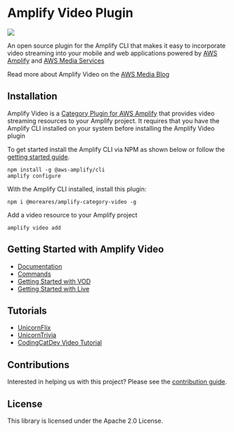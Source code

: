 # Amplify Video Plugin
<p>
  <a href="https://www.npmjs.com/package/@morares/amplify-category-video">
      <img src="https://img.shields.io/npm/v/@morares/amplify-category-video.svg" />
  </a>
</p>

An open source plugin for the Amplify CLI that makes it easy to incorporate video streaming into your mobile and web applications powered by [AWS Amplify](https://aws-amplify.github.io/) and [AWS Media Services](https://aws.amazon.com/media-services/)

Read more about Amplify Video on the [AWS Media Blog](https://aws.amazon.com/blogs/media/introducing_aws_amplify_video/)

## Installation

Amplify Video is a [Category Plugin for AWS Amplify](https://aws-amplify.github.io/docs/cli-toolchain/plugins?sdk=js) that provides video streaming resources to your Amplify project. It requires that you have the Amplify CLI installed on your system before installing the Amplify Video plugin

To get started install the Amplify CLI via NPM as shown below or follow the [getting started guide](https://github.com/aws-amplify/amplify-cli/).


``` 
npm install -g @aws-amplify/cli
amplify configure
```

With the Amplify CLI installed, install this plugin:

```
npm i @moreares/amplify-category-video -g
```

Add a video resource to your Amplify project

```
amplify video add
```

## Getting Started with Amplify Video

* [Documentation](https://github.com/awslabs/amplify-video/wiki)
* [Commands](https://github.com/awslabs/amplify-video/wiki/CLI-Reference)
* [Getting Started with VOD](https://github.com/awslabs/amplify-video/wiki/Getting-Started-with-VOD)
* [Getting Started with Live](https://github.com/awslabs/amplify-video/wiki/Getting-Started-with-Live)

## Tutorials

* [UnicornFlix](https://github.com/awslabs/unicornflix)
* [UnicornTrivia](https://github.com/awslabs/aws-amplify-unicorntrivia-workshop)
* [CodingCatDev Video Tutorial](https://www.youtube.com/watch?v=vM_YoZbLQQ0)

## Contributions

Interested in helping us with this project? Please see the [contribution guide](CONTRIBUTING.md).

## License

This library is licensed under the Apache 2.0 License. 
